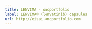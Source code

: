 ```yaml
---
title: LENVIMA - oncportfolio
label: LENVIMA® (lenvatinib) capsules
url: http://eisai.oncportfolio.com
---
```

